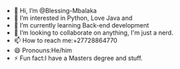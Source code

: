 - 👋 Hi, I’m @Blessing-Mbalaka
- 👀 I’m interested in Python, Love Java and 
- 🌱 I’m currently learning Back-end development
- 💞️ I’m looking to collaborate on anything, I'm just a nerd.
- 📫 How to reach me:+27728864770
- 😄 Pronouns:He/him
- ⚡ Fun fact:I have a Masters degree and stuff.


